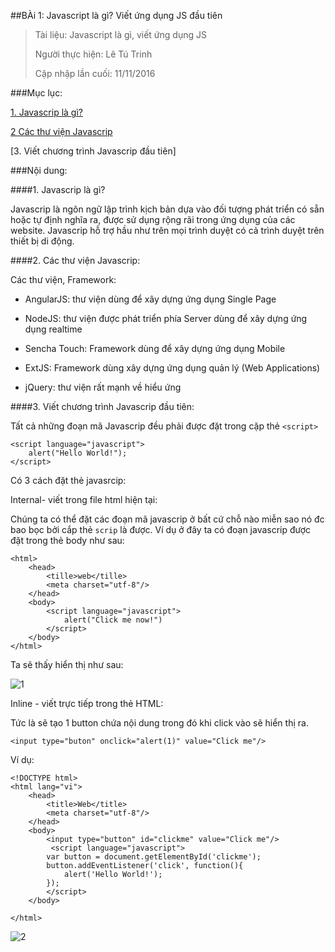 ##BÀi 1: Javascript là gì? Viết ứng dụng JS đầu tiên

>Tài liệu: Javascript là gì, viết ứng dụng JS
>
>Người thực hiện: Lê Tú Trinh
>
>Cập nhập lần cuối: 11/11/2016

###Mục lục:

[1. Javascrip là gì?](#1)

[2 Các thư viện Javascrip](#2)

[3. Viết chương trình Javascrip đầu tiên]

###Nội dung:

<a name="1"></a>
####1. Javascrip là gì?

Javascrip là ngôn ngữ lập trình kịch bản dựa vào đối tượng phát triển có sẵn hoặc tự định nghĩa ra, được sử dụng rộng rãi trong ứng dụng của các website. Javascrip hỗ trợ hầu như trên mọi trình duyệt có cả trình duyệt trên thiết bị di động.

<a name="2"></a>
####2. Các thư viện Javascrip:

Các thư viện, Framework:

- AngularJS: thư viện dùng để xây dựng ứng dụng Single Page

- NodeJS: thư viện được phát triển phía Server dùng để xây dựng ứng dụng realtime

- Sencha Touch: Framework  dùng để xây dựng ứng dụng Mobile

- ExtJS: Framework dùng xây dựng ứng dụng quản lý (Web Applications)

- jQuery: thư viện rất mạnh về hiểu ứng

<a name="3"></a>
####3. Viết chương trình Javascrip đầu tiên:

Tất cả những đoạn mã Javascrip đều phải được đặt trong cặp thẻ `<script>` 

```
<script language="javascript">
	alert("Hello World!");
</script>
```
Có 3 cách đặt thẻ javasrcip:

Internal- viết trong file html hiện tại:

Chúng ta có thể đặt các đoạn mã javascrip ở bất cứ chỗ nào miễn sao nó đc bao bọc bởi cắp thẻ `scrip` là được. Ví dụ ở đây ta có đoạn javascrip được đặt trong thẻ body như sau:

```
<html>
	<head>
		<tille>web</tille>
		<meta charset="utf-8"/>
	</head>
	<body>
		<script language="javascript">
			alert("Click me now!")
		</script>
	</body>
</html>
```

Ta sẽ thấy hiển thị như sau:

![1]()

Inline - viết trực tiếp trong thẻ HTML:

Tức là sẽ tạo 1 button chứa nội dung trong đó khi click vào sẽ hiển thị ra.

```
<input type="buton" onclick="alert(1)" value="Click me"/>
```
Ví dụ:

```
<!DOCTYPE html>
<html lang="vi">
	<head>
		<title>Web</title>
		<meta charset="utf-8"/>
	</head>
	<body>
		<input type="button" id="clickme" value="Click me"/>
		 <script language="javascript">
        var button = document.getElementById('clickme');
        button.addEventListener('click', function(){
            alert('Hello World!');
        });
        </script>
	</body>
	
</html>
```

![2]()
